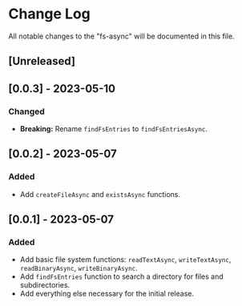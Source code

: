 # Change Log

All notable changes to the "fs-async" will be documented in this file.

## [Unreleased]

## [0.0.3] - 2023-05-10

### Changed

- **Breaking:** Rename `findFsEntries` to `findFsEntriesAsync`.

## [0.0.2] - 2023-05-07

### Added

- Add `createFileAsync` and `existsAsync` functions.

## [0.0.1] - 2023-05-07

### Added

- Add basic file system functions: `readTextAsync`, `writeTextAsync`, `readBinaryAsync`, `writeBinaryAsync`.
- Add `findFsEntries` function to search a directory for files and subdirectories.
- Add everything else necessary for the initial release.

<!--
See: https://common-changelog.org/

## [0.0.1] - 2023-01-01

### Changed

### Added

### Removed

### Fixed
-->
